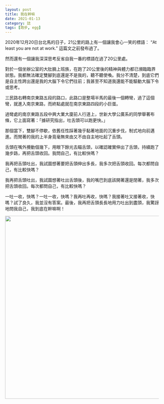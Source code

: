```yaml
---
layout: post
title: 我在幹嘛
date: 2021-01-13
category: 誌
tags: [跑步, egg]
---
```


2020年12月20日台北馬的日子，21公里的路上有一個讓我會心一笑的標語： “At least you are not at work.”  這篇文之前發布過了。

然而還有一個讓我深深思考反省自我一番的標語在過了20公里處。

<!--more-->

對於一個坐辦公室的大肚腩上班族，在跑了20公里後的精神與體力都已瀕臨臨界狀態。我都無法確定雙腳到底還是不是我的，聽不聽使喚。我分不清楚，到底它們是自主性跨出還是我的大腦下令它們往前；我甚至不知道我還能不能驅動大腦下令或思考。

三民路右轉南京東路五段的路口，此路口是整場半馬的最後一個轉彎，過了這個彎，就進入南京東路，而終點處就在南京東路四段的小巨蛋。

過彎處的南京東路五段中興大業大廈前人行道上，世新大學公廣系的同學舉著布條，它上面寫著：「據研究指出，吐舌頭可以跑更快。」

那個當下，雙腳不停歇，依舊任性踩著幾乎黏著地面的沉重步伐，制式地向前邁進。而閒著的我的上半身竟毫無來由又不由自主地吐起了舌頭。

舌頭在嘴外攪動個幾下，用眼下餘光去瞄舌頭，以確認確實伸出了舌頭，持續跑了幾步路，再把舌頭收回。我問自己，有比較快嗎？

我再把舌頭吐出，我試圖想著要把舌頭伸出多長，我多次把舌頭收回。每次都問自己，有比較快嗎？

我再把舌頭吐出，我試圖想著吐出舌頭後，我的嘴巴到底該開著還是閉著，我多次把舌頭收回。每次都問自己，有比較快嗎？

一吐一收，快嗎？一吐一收，快嗎？我再吐再收，快嗎？我接著吐又接著收，快嗎？試了良久，我並沒有答案。最後，我再把舌頭長長地用力吐出到盡頭，我驚訝地問我自己，我到底在幹嘛啊！


<img src="/blog/assets/images/2021/tongue.jpg" style="width:600px"/>
